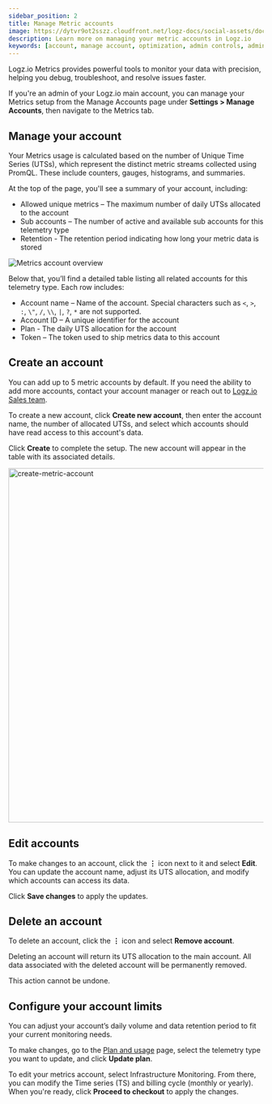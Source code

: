```yaml
---
sidebar_position: 2
title: Manage Metric accounts
image: https://dytvr9ot2sszz.cloudfront.net/logz-docs/social-assets/docs-social.jpg
description: Learn more on managing your metric accounts in Logz.io
keywords: [account, manage account, optimization, admin controls, admin, user permissions, permissions, access control, metrics, metric]
---
```


Logz.io Metrics provides powerful tools to monitor your data with precision, helping you debug, troubleshoot, and resolve issues faster.

If you're an admin of your Logz.io main account, you can manage your Metrics setup from the Manage Accounts page under **Settings > Manage Accounts**, then navigate to the Metrics tab.

## Manage your account

Your Metrics usage is calculated based on the number of Unique Time Series (UTSs), which represent the distinct metric streams collected using PromQL. These include counters, gauges, histograms, and summaries.

At the top of the page, you'll see a summary of your account, including:

* Allowed unique metrics – The maximum number of daily UTSs allocated to the account
* Sub accounts – The number of active and available sub accounts for this telemetry type
* Retention - The retention period indicating how long your metric data is stored

![Metrics account overview](https://dytvr9ot2sszz.cloudfront.net/logz-docs/accounts/metrics-account-main-apr8.png)

Below that, you’ll find a detailed table listing all related accounts for this telemetry type. Each row includes:

* Account name – Name of the account. Special characters such as `<`, `>`, `:`, `\"`, `/`, `\\`, `|`, `?`, `*` are not supported.
* Account ID – A unique identifier for the account
* Plan - The daily UTS allocation for the account
* Token – The token used to ship metrics data to this account

## Create an account

You can add up to 5 metric accounts by default. If you need the ability to add more accounts, contact your account manager or reach out to [Logz.io Sales team](mailto:sales@logz.io).

To create a new account, click **Create new account**, then enter the account name, the number of allocated UTSs, and select which accounts should have read access to this account's data.

Click **Create** to complete the setup. The new account will appear in the table with its associated details.

<img src="https://dytvr9ot2sszz.cloudfront.net/logz-docs/accounts/metrics-new-account.png" alt="create-metric-account" width="700"/>


## Edit accounts

To make changes to an account, click the **⋮** icon next to it and select **Edit**. You can update the account name, adjust its UTS allocation, and modify which accounts can access its data.

Click **Save changes** to apply the updates.

## Delete an account 

To delete an account, click the **⋮** icon and select **Remove account**.

Deleting an account will return its UTS allocation to the main account. All data associated with the deleted account will be permanently removed.

This action cannot be undone.

## Configure your account limits

You can adjust your account’s daily volume and data retention period to fit your current monitoring needs.

To make changes, go to the [Plan and usage](https://app.logz.io/#/dashboard/settings/plan-and-billing/plan) page, select the telemetry type you want to update, and click **Update plan**.

To edit your metrics account, select Infrastructure Monitoring. From there, you can modify the Time series (TS) and billing cycle (monthly or yearly). When you're ready, click **Proceed to checkout** to apply the changes.